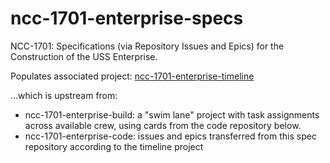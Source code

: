 # ncc-1701-enterprise-specs
NCC-1701: Specifications (via Repository Issues and Epics) for the Construction of the USS Enterprise.

Populates associated project:  [ncc-1701-enterprise-timeline](https://github.com/dpcunningham/ncc-1701-enterprise-specs/projects)

...which is upstream from:
- ncc-1701-enterprise-build: a "swim lane" project with task assignments across available crew, using cards from the code repository below.
- ncc-1701-enterprise-code: issues and epics transferred from this spec repository according to the timeline project   
